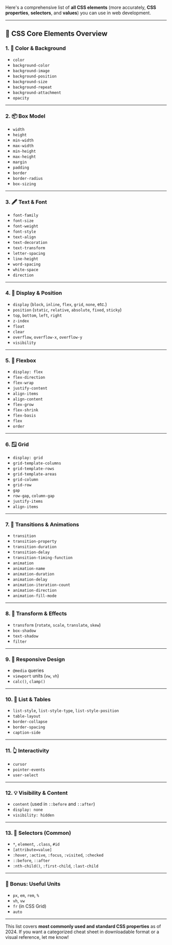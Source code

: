 Here's a comprehensive list of **all CSS elements** (more accurately, **CSS properties**, **selectors**, and **values**) you can use in web development.

---

## 🧩 **CSS Core Elements Overview**

### 1. 🎨 **Color & Background**

* `color`
* `background-color`
* `background-image`
* `background-position`
* `background-size`
* `background-repeat`
* `background-attachment`
* `opacity`

---

### 2. 📦 **Box Model**

* `width`
* `height`
* `min-width`
* `max-width`
* `min-height`
* `max-height`
* `margin`
* `padding`
* `border`
* `border-radius`
* `box-sizing`

---

### 3. 🖋️ **Text & Font**

* `font-family`
* `font-size`
* `font-weight`
* `font-style`
* `text-align`
* `text-decoration`
* `text-transform`
* `letter-spacing`
* `line-height`
* `word-spacing`
* `white-space`
* `direction`

---

### 4. 🧱 **Display & Position**

* `display` (`block`, `inline`, `flex`, `grid`, `none`, etc.)
* `position` (`static`, `relative`, `absolute`, `fixed`, `sticky`)
* `top`, `bottom`, `left`, `right`
* `z-index`
* `float`
* `clear`
* `overflow`, `overflow-x`, `overflow-y`
* `visibility`

---

### 5. 🧭 **Flexbox**

* `display: flex`
* `flex-direction`
* `flex-wrap`
* `justify-content`
* `align-items`
* `align-content`
* `flex-grow`
* `flex-shrink`
* `flex-basis`
* `flex`
* `order`

---

### 6. 🪟 **Grid**

* `display: grid`
* `grid-template-columns`
* `grid-template-rows`
* `grid-template-areas`
* `grid-column`
* `grid-row`
* `gap`
* `row-gap`, `column-gap`
* `justify-items`
* `align-items`

---

### 7. 🚀 **Transitions & Animations**

* `transition`
* `transition-property`
* `transition-duration`
* `transition-delay`
* `transition-timing-function`
* `animation`
* `animation-name`
* `animation-duration`
* `animation-delay`
* `animation-iteration-count`
* `animation-direction`
* `animation-fill-mode`

---

### 8. 🧩 **Transform & Effects**

* `transform` (`rotate`, `scale`, `translate`, `skew`)
* `box-shadow`
* `text-shadow`
* `filter`

---

### 9. 📱 **Responsive Design**

* `@media` queries
* `viewport` units (`vw`, `vh`)
* `calc()`, `clamp()`

---

### 10. 🧼 **List & Tables**

* `list-style`, `list-style-type`, `list-style-position`
* `table-layout`
* `border-collapse`
* `border-spacing`
* `caption-side`

---

### 11. 👆 **Interactivity**

* `cursor`
* `pointer-events`
* `user-select`

---

### 12. 💡 **Visibility & Content**

* `content` (used in `::before` and `::after`)
* `display: none`
* `visibility: hidden`

---

### 13. 🎯 **Selectors (Common)**

* `*`, `element`, `.class`, `#id`
* `[attribute=value]`
* `:hover`, `:active`, `:focus`, `:visited`, `:checked`
* `::before`, `::after`
* `:nth-child()`, `:first-child`, `:last-child`

---

### 🧾 Bonus: Useful Units

* `px`, `em`, `rem`, `%`
* `vh`, `vw`
* `fr` (in CSS Grid)
* `auto`

---

This list covers **most commonly used and standard CSS properties** as of 2024. If you want a categorized cheat sheet in downloadable format or a visual reference, let me know!

